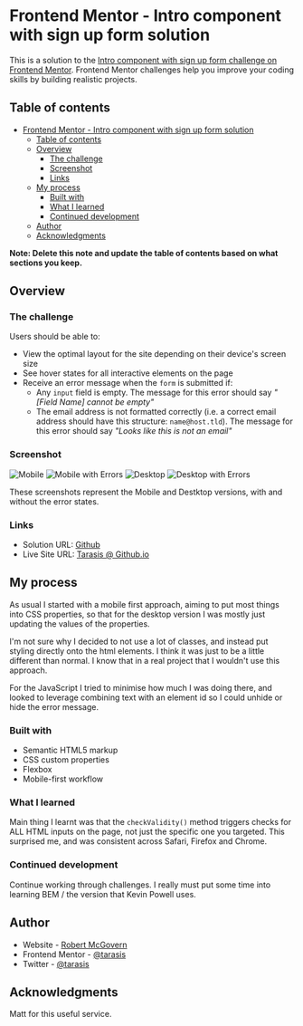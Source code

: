 # Frontend Mentor - Intro component with sign up form solution

This is a solution to the [Intro component with sign up form challenge on Frontend Mentor](https://www.frontendmentor.io/challenges/intro-component-with-signup-form-5cf91bd49edda32581d28fd1). Frontend Mentor challenges help you improve your coding skills by building realistic projects.

## Table of contents

- [Frontend Mentor - Intro component with sign up form solution](#frontend-mentor---intro-component-with-sign-up-form-solution)
  - [Table of contents](#table-of-contents)
  - [Overview](#overview)
    - [The challenge](#the-challenge)
    - [Screenshot](#screenshot)
    - [Links](#links)
  - [My process](#my-process)
    - [Built with](#built-with)
    - [What I learned](#what-i-learned)
    - [Continued development](#continued-development)
  - [Author](#author)
  - [Acknowledgments](#acknowledgments)

**Note: Delete this note and update the table of contents based on what sections you keep.**

## Overview

### The challenge

Users should be able to:

- View the optimal layout for the site depending on their device's screen size
- See hover states for all interactive elements on the page
- Receive an error message when the `form` is submitted if:
  - Any `input` field is empty. The message for this error should say *"[Field Name] cannot be empty"*
  - The email address is not formatted correctly (i.e. a correct email address should have this structure: `name@host.tld`). The message for this error should say *"Looks like this is not an email"*

### Screenshot

![Mobile](./screenshots/mobile.png)
![Mobile with Errors](./screenshots/mobile-errors.png)
![Desktop](./screenshots/desktop.png)
![Desktop with Errors](./screenshots/desktop-errors.png)

These screenshots represent the Mobile and Destktop versions, with and without the error states.

### Links

- Solution URL: [Github](https://github.com/tarasis/tarasis.github.io/tree/main/projects/FrontendMentor/newbie/intro-component-with-signup-form)
- Live Site URL: [Tarasis @ Github.io](https://tarasis.github.io/FrontendMentor/newbie/intro-component-with-signup-form/)

## My process

As usual I started with a mobile first approach, aiming to put most things into CSS properties, so that for the desktop version I was mostly just updating the values of the properties.

I'm not sure why I decided to not use a lot of classes, and instead put styling directly onto the html elements. I think it was just to be a little different than normal. I know that in a real project that I wouldn't use this approach.

For the JavaScript I tried to minimise how much I was doing there, and looked to leverage combining text with an element id so I could unhide or hide the error message.

### Built with

- Semantic HTML5 markup
- CSS custom properties
- Flexbox
- Mobile-first workflow

### What I learned

Main thing I learnt was that the `checkValidity()` method triggers checks for ALL HTML inputs on the page, not just the specific one you targeted. This surprised me, and was consistent across Safari, Firefox and Chrome.


### Continued development

Continue working through challenges. I really must put some time into learning BEM / the version that Kevin Powell uses.

## Author

- Website - [Robert McGovern](https://tarasis.net)
- Frontend Mentor - [@tarasis](https://www.frontendmentor.io/profile/tarasis)
- Twitter - [@tarasis](https://www.twitter.com/tarasis)

## Acknowledgments

Matt for this useful service.